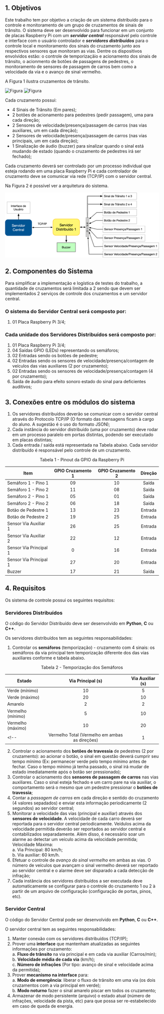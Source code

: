 ## 1. Objetivos

Este trabalho tem por objetivo a criação de um sistema distribuído para o controle e monitoramento de um grupo de cruzamentos de sinais de trânsito. O sistema deve ser desenvolvido para funcionar em um conjunto de placas Raspberry Pi com um ***servidor central*** responsável pelo controle e interface com o usuário controlador e ***servidores distribuídos*** para o controle local e monitoramento dos sinais do cruzamento junto aos respectivos sensores que monitoram as vias. Dentre os dispositivos envolvidos estão: o controle de temporizaçãio e acionamento dos sinais de trânsito, o acionmento de botões de passagens de pedestres, o monitoramento de sensores de passagem de carros bem como a velocidade da via e o avanço de sinal vermelho.

A Figura 1 ilustra cruzamentos de trânsito.

![Figura](https://img.freepik.com/free-vector/colored-isolated-city-isometric-composition-with-road-crosswalk-city-center-vector-illustration_1284-30528.jpg)
![Figura](https://upload.wikimedia.org/wikipedia/commons/7/75/Makati_intersection.jpg)

Cada cruzamento possui:
- 4 Sinais de Trânsito (Em pares);
- 2 botões de acionamento para pedestres (pedir passagem), uma para cada direção;
- 2 Sensores de velocidade/presença/passagem de carros (nas vias auxiliares, um em cada direção);
- 2 Sensores de velocidade/presença/passagem de carros (nas vias principais, um em cada direção);
- 1 Sinalização de áudio (buzzer) para sinalizar quando o sinal está mudando de estado (quando o cruzamento de pedestres irá ser fechado);

Cada cruzamento deverá ser controlado por um processo individual que esteja rodando em uma placa Raspberry Pi e cada controlador de cruzamento deve se comunicar via rede (TCP/IP) com o servidor central.

Na Figura 2 é possível ver a arquitetura do sistema.

![Figura](/figuras/arquitetura_trabalho_1.png)

## 2. Componentes do Sistema

Para simplificar a implementação e logística de testes do trabalho, a quantidade de cruzamentos será limitada a 2 sendo que devem ser implementados 2 serviços de controle dos cruzamentos e um servidor central. 

### O sistema do Servidor Central será composto por:
1. 01 Placa Raspberry Pi 3/4;

### Cada unidade dos Servidores Distribuídos será composto por:
1. 01 Placa Raspberry Pi 3/4;
2. 04 Saídas GPIO (LEDs) representando os semáforos;
3. 02 Entradas sendo os botões de pedestre;
4. 02 Entradas sendo os sensores de velocidade/presença/contagem de veículos das vias auxiliares (2 por cruzamento);
5. 02 Entradas sendo os sensores de velocidade/presença/contagem (4 por cruzamento);
6. Saída de áudio para efeito sonoro estado do sinal para deficientes auditivos;

## 3. Conexões entre os módulos do sistema

1. Os servidores distribuídos deverão se comunicar com o servidor central através do Protocolo TCP/IP (O formato das mensagens ficam à cargo do aluno. A sugestão é o uso do formato JSON);
2. Cada instância do servidor distribuído (uma por cruzamento) deve rodar em um processo paralelo em portas distintas, podendo ser executado em placas distintas; 
4. Cada entrada / saída está representada na Tabela abaixo. Cada servidor distribuído é responsável pelo controle de um cruzamento.

<center>
Tabela 1 - Pinout da GPIO da Raspberry Pi
</center>
<center> 


| Item                     | GPIO Cruzamento 1 | GPIO Cruzamento 2 | Direção |
|--------------------------|:----:|:----:|:-------:|
| Semáforo 1 - Pino 1      |  09  | 10 | Saída   |
| Semáforo 1 - Pino 2      |  11  | 08 | Saída   |
| Semáforo 2 - Pino 1      |  05  | 01 | Saída   |
| Semáforo 2 - Pino 2      |  06  | 18 | Saída   |
| Botão de Pedestre 1      |  13  | 23 | Entrada |
| Botão de Pedestre 2      |  19  | 25 | Entrada |
| Sensor Via Auxiliar 1    |  26  | 25 | Entrada |
| Sensor Via Auxiliar 2    |  22  | 12 | Entrada |
| Sensor Via Principal 1   |   0  | 16 | Entrada |
| Sensor Via Principal 1   |  27  | 20 | Entrada |
| Buzzer                   |  17  | 21 | Saída   |

</center> 

## 4. Requisitos

Os sistema de controle possui os seguintes requisitos:

### **Servidores Distribuídos**

O código do Servidor Distribuído deve ser desenvolvido em **Python**, **C** ou **C++**.

Os servidores distribuídos tem as seguintes responsabilidades:  
1. Controlar os **semáforos** (temporização) - cruzamento com 4 sinais: os semáforos da via principal tem temporização diferente dos das vias auxiliares conforme e tabela abaixo.
   
<center>
Tabela 2 - Temporização dos Semáforos
</center>
<center> 

| Estado                                            | Via Principal (s) | Via Auxiliar (s) | 
|---------------------------------------------------|:----:|:---:|
| Verde (mínimo)                                    |  10  |  5  |
| Verde (máximo)                                    |  20  | 10  |
| Amarelo                                           |   2  |  2  |
| Vermelho (mínimo)                                 |   5  | 10  |
| Vermelho (máximo)                                 |  10  | 20  |
<!-- | Vermelho Total (Vermelho em ambas as direções)    |   1  |  1  | -->

</center> 

2. Controlar o acionamento dos **botões de travessia** de pedestres (2 por cruzamento): ao acionar o botão, o sinal em questão deverá cumprir seu tempo mínimo (Ex: permanecer verde pelo tempo mínimo antes de fechar. Caso o tempo mínimo já tenha passado, o sinal irá mudar de estado imediatamente após o botão ser pressionado);
3. Controlar o acionamento dos **sensores de passagem de carros** nas vias auxiliares. Caso o sinal esteja fechado e um carro pare na via auxiliar, o comportamento será o mesmo que um pedestre pressionar o **botões de travessia**;
4. Contar a *passagem de carros* em cada direção e sentido do cruzamento (4 valores sepadados) e enviar esta informação periodicamente (2 segundos) ao servidor central;
5. Monitorar a velocidade das vias (principal e auxiliar) através dos **sensores de velocidade**. A velocidade de cada carro deverá ser reportada para o servidor central periodicamente. Veídulos acima da velocidade permitida deverão ser reportados ao servidor central e contabilizados separadamente. Além disso, é necessário soar um alarme ao detectar um veículo acima da velocidade permitida;  
Velocidade Máxima:  
    a. Via Principal: 80 km/h;  
    b. Via auxiliar: 60 km/h.
6. Efetuar o controle de *avanço do sinal vermelho* em ambas as vias. O número de veículos que avançam o sinal vermelho deverá ser reportado ao servidor central e o alarme deve ser disparado a cada detecção de infração;
7. Cada instância dos servidores distribuídos a ser executada deve automaticamente se configurar para o controle do cruzamento 1 ou 2 à partir de um arquivo de configuração (configuração de portas, pinos, etc).

### **Servidor Central**

O código do Servidor Central pode ser desenvolvido em **Python**, **C** ou **C++**. 

O servidor central tem as seguintes responsabilidades:  
1. Manter conexão com os servidores distribuídos (TCP/IP);  
2. Prover uma **interface** que mantenham atualizadas as seguintes informações por cruzamento:  
    a. **Fluxo de trânsito** na via principal e em cada via auxiliar (Carros/min);    
    b. **Velocidade média de cada via** (km/h);   
    c. **Número de infrações** (Por tipo: avanço de sinal e velocidade acima da permitida);  
3. Prover **mecanismo na interface** para:  
    a. **Modo de emergência**: liberar o fluxo de trânsito em uma via (os dois cruzamentos com a via principal em verde);     
    b. **Modo noturno** fazer o sinal amarelo piscar em todos os cruzamento;  
4. Armazenar de modo persistente (arquivo) o estado atual (número de infrações, velocidade da pista, etc) para que possa ser re-estabelecido em caso de queda de energia.